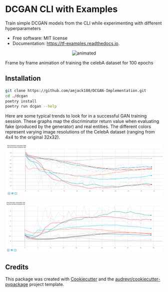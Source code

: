 # DCGAN CLI with Examples

<!-- ![image](https://img.shields.io/pypi/v/tf_examples.svg%0A%20%20%20%20%20:target:%20https://pypi.python.org/pypi/tf_examples)

![image](https://img.shields.io/travis/amjack100/tf_examples.svg%0A%20%20%20%20%20:target:%20https://travis-ci.com/amjack100/tf_examples)

![image](https://readthedocs.org/projects/tf-examples/badge/?version=latest%0A%20%20%20%20%20:target:%20https://tf-examples.readthedocs.io/en/latest/?badge=latest%0A%20%20%20%20%20:alt:%20Documentation%20Status) -->

Train simple DCGAN models from the CLI while experimenting with
different hyperparameters

- Free software: MIT license
- Documentation: <https://tf-examples.readthedocs.io>.

<p align="center">
  <img src="docs/result-26-feb-2021.gif" alt="animated" />
</p>

Frame by frame animation of training the celebA dataset for 100 epochs

## Installation

```bash
git clone https://github.com/amjack100/DCGAN-Implementation.git
cd ./dcgan
poetry install
poetry run dcgan --help
```

<!-- ![](result-26-feb-2021.gif) -->

Here are some typical trends to look for in a successful GAN training session. These graphs map the discriminator return value when evaluating fake (produced by the generator) and real entities. The different colors represent varying image resolutions of the CelebA dataset (ranging from 4x4 to the original 32x32).

<p align="center">
  <img src="docs/fake_eval.png" alt="animated" />
</p>
<p align="center">
  <img src="docs/real_eval.png" alt="animated" />
</p>

## Credits

This package was created with
[Cookiecutter](https://github.com/audreyr/cookiecutter) and the
[audreyr/cookiecutter-pypackage](https://github.com/audreyr/cookiecutter-pypackage)
project template.

